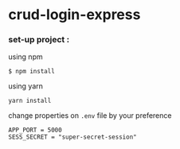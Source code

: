 # crud-login-express
### set-up project :
using npm
```
$ npm install
```
using yarn
```
yarn install
```
change properties on ```.env``` file by your preference
```
APP_PORT = 5000
SESS_SECRET = "super-secret-session"
```
